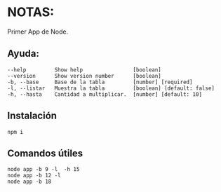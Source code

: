 # NOTAS:

Primer App de Node.

## Ayuda:
    --help         Show help                [boolean]
    --version      Show version number      [boolean]
    -b, --base     Base de la tabla         [number] [required] 
    -l, --listar   Muestra la tabla         [boolean] [default: false]
    -h, --hasta    Cantidad a multiplicar.  [number] [default: 10]
        
## Instalación
```
npm i
```

## Comandos útiles
```
node app -b 9 -l  -h 15
node app -b 12 -l
node app -b 18 
```
